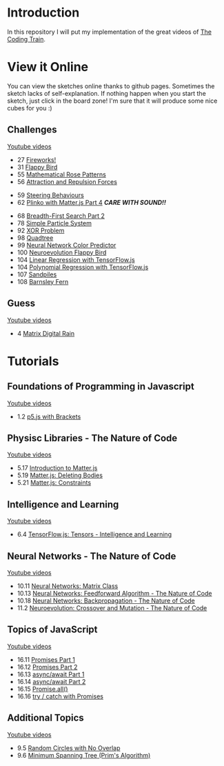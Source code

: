 # Introduction
In this repository I will put my implementation of the great videos of
[The Coding Train](https://www.youtube.com/channel/UCvjgXvBlbQiydffZU7m1_aw).

# View it Online
You can view the sketches online thanks to github pages.
Sometimes the sketch lacks of self-explanation. If nothing happen when you start
the sketch, just click in the board zone! I'm sure that it will produce some nice
cubes for you :)

## Challenges
[Youtube videos](https://www.youtube.com/playlist?list=PLRqwX-V7Uu6ZiZxtDDRCi6uhfTH4FilpH)

- 27 [Fireworks!](https://ouro17.github.io/CodingTrain/Challenges/27/)
- 31 [Flappy Bird](https://ouro17.github.io/CodingTrain/Challenges/31/)
- 55 [Mathematical Rose Patterns](https://ouro17.github.io/CodingTrain/Challenges/55/)
- 56 [Attraction and Repulsion Forces](https://ouro17.github.io/CodingTrain/Challenges/56/)
<!-- - 57. [Mapping Earthquake Data](https://ouro17.github.io/CodingTrain/Challenges/57/)-->
- 59 [Steering Behaviours](https://ouro17.github.io/CodingTrain/Challenges/59/)
- 62 [Plinko with Matter.js Part 4](https://ouro17.github.io/CodingTrain/Challenges/62/) *__CARE WITH SOUND!!__*
<!-- - 67 [Pong!](https://ouro17.github.io/CodingTrain/Challenges/67/)-->
- 68 [Breadth-First Search Part 2](https://ouro17.github.io/CodingTrain/Challenges/68/)
- 78 [Simple Particle System](https://ouro17.github.io/CodingTrain/Challenges/78/)
- 92 [XOR Problem](https://ouro17.github.io/CodingTrain/Challenges/92/)
- 98 [Quadtree](https://ouro17.github.io/CodingTrain/Challenges/98/)
- 99 [Neural Network Color Predictor](https://ouro17.github.io/CodingTrain/Challenges/99/)
- 100 [Neuroevolution Flappy Bird](https://ouro17.github.io/CodingTrain/Challenges/100/)
- 104 [Linear Regression with TensorFlow.js](https://ouro17.github.io/CodingTrain/Challenges/104/)
- 104 [Polynomial Regression with TensorFlow.js](https://ouro17.github.io/CodingTrain/Challenges/105/)
- 107 [Sandpiles](https://ouro17.github.io/CodingTrain/Challenges/107/)
- 108 [Barnsley Fern](https://ouro17.github.io/CodingTrain/Challenges/108/)

## Guess
[Youtube videos](https://www.youtube.com/playlist?list=PLRqwX-V7Uu6bYBG4PsCJpsvMka3boE9pR)

- 4 [Matrix Digital Rain](https://ouro17.github.io/CodingTrain/guess/4/)

# Tutorials

## Foundations of Programming in Javascript
[Youtube videos](https://www.youtube.com/playlist?list=PLRqwX-V7Uu6Zy51Q-x9tMWIv9cueOFTFA)
- 1.2 [p5.js with Brackets](https://ouro17.github.io/CodingTrain/tutorial/1/2/)

## Physisc Libraries - The Nature of Code
[Youtube videos](https://www.youtube.com/playlist?list=PLRqwX-V7Uu6akvoNKE4GAxf6ZeBYoJ4uh)

- 5.17 [Introduction to Matter.js](https://ouro17.github.io/CodingTrain/tutorial/5/17/)
- 5.19 [Matter.js: Deleting Bodies](https://ouro17.github.io/CodingTrain/tutorial/5/19/)
- 5.21 [Matter.js: Constraints](https://ouro17.github.io/CodingTrain/tutorial/5/21/)

## Intelligence and Learning
[Youtube videos](https://www.youtube.com/playlist?list=PLRqwX-V7Uu6YJ3XfHhT2Mm4Y5I99nrIKX)

- 6.4 [TensorFlow.js: Tensors - Intelligence and Learning](https://ouro17.github.io/CodingTrain/tutorial/6/4/)

## Neural Networks - The Nature of Code
[Youtube videos](https://www.youtube.com/playlist?list=PLRqwX-V7Uu6aCibgK1PTWWu9by6XFdCfh)
- 10.11 [Neural Networks: Matrix Class](https://ouro17.github.io/CodingTrain/tutorial/10/11/)
- 10.13 [Neural Networks: Feedforward Algorithm - The Nature of Code](https://ouro17.github.io/CodingTrain/tutorial/10/13/)
- 10.18 [Neural Networks: Backpropagation - The Nature of Code](https://ouro17.github.io/CodingTrain/tutorial/10/18/)
- 11.2  [Neuroevolution: Crossover and Mutation - The Nature of Code](https://ouro17.github.io/CodingTrain/tutorial/11/2/)

## Topics of JavaScript
[Youtube videos](https://www.youtube.com/playlist?list=PLRqwX-V7Uu6YgpA3Oht-7B4NBQwFVe3pr)
- 16.11 [Promises Part 1](https://ouro17.github.io/CodingTrain/tutorial/16/11/)
- 16.12 [Promises Part 2](https://ouro17.github.io/CodingTrain/tutorial/16/12/)
- 16.13 [async/await Part 1](https://ouro17.github.io/CodingTrain/tutorial/16/13/)
- 16.14 [async/await Part 2](https://ouro17.github.io/CodingTrain/tutorial/16/14/)
- 16.15 [Promise.all()](https://ouro17.github.io/CodingTrain/tutorial/16/15/)
- 16.16 [try / catch with Promises](https://ouro17.github.io/CodingTrain/tutorial/16/16/)

## Additional Topics
[Youtube videos](https://www.youtube.com/playlist?list=PLRqwX-V7Uu6ZmA-d3D0iFIvgrB5_7kB8H)

- 9.5 [Random Circles with No Overlap](https://ouro17.github.io/CodingTrain/tutorial/9/5/)
- 9.6 [Minimum Spanning Tree (Prim's Algorithm)](https://ouro17.github.io/CodingTrain/tutorial/9/6/)
